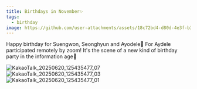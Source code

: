 ```yaml
---
title: Birthdays in November✨
tags:
  - birthday
image: https://github.com/user-attachments/assets/18c72bd4-d80d-4e3f-b34a-ae5f9c2f619e 
---
```

Happy birthday for Suengwon, Seonghyun and Ayodele🎉 For Aydele participated remotely by zoom! It's the scene of a new kind of birthday party in the information age🤣

![KakaoTalk_20250620_125435477_07](https://github.com/user-attachments/assets/18c72bd4-d80d-4e3f-b34a-ae5f9c2f619e)
![KakaoTalk_20250620_125435477_03](https://github.com/user-attachments/assets/845545ac-1920-4870-86ea-3c0a31ceabe3)
![KakaoTalk_20250620_125435477_01](https://github.com/user-attachments/assets/d123cf7b-4a5f-4b3c-9faf-23eb33befb3c)
